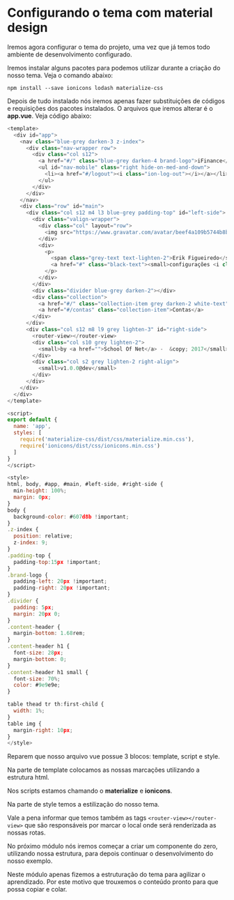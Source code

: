 # Configurando o tema com material design

Iremos agora configurar o tema do projeto, uma vez que já temos todo ambiente de desenvolvimento configurado.

Iremos instalar alguns pacotes para podemos utilizar durante a criação do nosso tema. Veja o comando abaixo:

`npm install --save ionicons lodash materialize-css`

Depois de tudo instalado nós iremos apenas fazer substituições de códigos e requisições dos pacotes instalados. O arquivos que iremos alterar é o **app.vue**. Veja código abaixo:

```js
<template>
  <div id="app">
    <nav class="blue-grey darken-3 z-index">
      <div class="nav-wrapper row">
        <div class="col s12">
          <a href="#/" class="blue-grey darken-4 brand-logo">iFinance</a>
          <ul id="nav-mobile" class="right hide-on-med-and-down">
            <li><a href="#/logout"><i class="ion-log-out"></i></a></li>
          </ul>
        </div>
      </div>
    </nav>
    <div class="row" id="main">
      <div class="col s12 m4 l3 blue-grey padding-top" id="left-side">
        <div class="valign-wrapper">
          <div class="col" layout="row">
            <img src="https://www.gravatar.com/avatar/beef4a109b5744b8b51537c0136f7e3b" alt="Erik Figueiredo" class="circle">
          </div>
          <div>
            <p>
              <span class="grey-text text-lighten-2">Erik Figueiredo</span><br>
              <a href="#" class="black-text"><small>configurações <i class="ion-gear-a"></i></small></a>
            </p>
          </div>
        </div>
        <div class="divider blue-grey darken-2"></div>
        <div class="collection">
          <a href="#/" class="collection-item grey darken-2 white-text">Financeiro</a>
          <a href="#/contas" class="collection-item">Contas</a>
        </div>
      </div>
      <div class="col s12 m8 l9 grey lighten-3" id="right-side">
        <router-view></router-view>
        <div class="col s10 grey lighten-2">
          <small>by <a href="">School Of Net</a> -  &copy; 2017</small>
        </div>
        <div class="col s2 grey lighten-2 right-align">
          <small>v1.0.0@dev</small>
        </div>
      </div>
    </div>
  </div>
</template>

<script>
export default {
  name: 'app',
  styles: [
    require('materialize-css/dist/css/materialize.min.css'),
    require('ionicons/dist/css/ionicons.min.css')
  ]
}
</script>

<style>
html, body, #app, #main, #left-side, #right-side {
  min-height: 100%;
  margin: 0px;
}
body {
  background-color: #607d8b !important;
}
.z-index {
  position: relative;
  z-index: 9;
}
.padding-top {
  padding-top:15px !important;
}
.brand-logo {
  padding-left: 20px !important;
  padding-right: 20px !important;
}
.divider {
  padding: 5px;
  margin: 20px 0;
}
.content-header {
  margin-bottom: 1.68rem;
}
.content-header h1 {
  font-size: 28px;
  margin-bottom: 0;
}
.content-header h1 small {
  font-size: 70%;
  color: #9e9e9e;
}

table thead tr th:first-child {
  width: 1%;
}
table img {
  margin-right: 10px;
}
</style>
```

Reparem que nosso arquivo vue possue 3 blocos: template, script e style.

Na parte de template colocamos as nossas marcações utilizando a estrutura html.

Nos scripts estamos chamando o **materialize** e **ionicons**.

Na parte de style temos a estilização do nosso tema.

Vale a pena informar que temos também as tags `<router-view></router-view>` que são responsáveis por marcar o local onde será renderizada as nossas rotas.

No próximo módulo nós iremos começar a criar um componente do zero, utilizando nossa estrutura, para depois continuar o desenvolvimento do nosso exemplo.

Neste módulo apenas fizemos a estruturação do tema para agilizar o aprendizado. Por este motivo que trouxemos o conteúdo pronto para que possa copiar e colar.